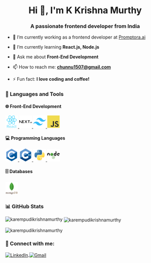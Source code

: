 <h1 align="center">Hi 👋, I'm K Krishna Murthy</h1>
<h3 align="center">A passionate frontend developer from India</h3>

- 🔭 I’m currently working as a frontend developer at [Promptora.ai](https://www.promptora.ai)
  
- 🌱 I’m currently learning **React.js, Node.js**
  
- 💬 Ask me about **Front-End Development**

- 📫 How to reach me: **[chunnu1507@gmail.com](mailto:chunnu1507@gmail.com)**

- ⚡ Fun fact: **I love coding and coffee!**

### 🧰 Languages and Tools

#### 🌐 Front-End Development
<p align="left">
  <a href="https://reactjs.org/" target="_blank" rel="noreferrer"> 
    <img src="https://raw.githubusercontent.com/devicons/devicon/master/icons/react/react-original-wordmark.svg" alt="react" width="40" height="40"/> 
  </a>
  <a href="https://nextjs.org/" target="_blank" rel="noreferrer"> 
    <img src="https://raw.githubusercontent.com/devicons/devicon/master/icons/nextjs/nextjs-original-wordmark.svg" alt="nextjs" width="40" height="40"/> 
  </a>
  <a href="https://tailwindcss.com/" target="_blank" rel="noreferrer"> 
    <img src="https://raw.githubusercontent.com/devicons/devicon/master/icons/tailwindcss/tailwindcss-plain.svg" alt="tailwind" width="40" height="40"/> 
  </a>
  <a href="https://developer.mozilla.org/en-US/docs/Web/JavaScript" target="_blank" rel="noreferrer"> 
    <img src="https://raw.githubusercontent.com/devicons/devicon/master/icons/javascript/javascript-original.svg" alt="javascript" width="40" height="40"/> 
  </a> 
</p>

#### 💻 Programming Languages
<p align="left">
  <a href="https://www.cprogramming.com/" target="_blank" rel="noreferrer"> 
    <img src="https://raw.githubusercontent.com/devicons/devicon/master/icons/c/c-original.svg" alt="c" width="40" height="40"/> 
  </a> 
  <a href="https://www.w3schools.com/cpp/" target="_blank" rel="noreferrer"> 
    <img src="https://raw.githubusercontent.com/devicons/devicon/master/icons/cplusplus/cplusplus-original.svg" alt="cplusplus" width="40" height="40"/> 
  </a>
  <a href="https://www.python.org" target="_blank" rel="noreferrer"> 
    <img src="https://raw.githubusercontent.com/devicons/devicon/master/icons/python/python-original.svg" alt="python" width="40" height="40"/> 
  </a>
  <a href="https://nodejs.org/" target="_blank" rel="noreferrer"> 
    <img src="https://raw.githubusercontent.com/devicons/devicon/master/icons/nodejs/nodejs-original-wordmark.svg" alt="nodejs" width="40" height="40"/> 
  </a>
</p>

#### 🗄️ Databases
<p align="left">
  <a href="https://www.mongodb.com/" target="_blank" rel="noreferrer"> 
    <img src="https://raw.githubusercontent.com/devicons/devicon/master/icons/mongodb/mongodb-original-wordmark.svg" alt="mongodb" width="40" height="40"/> 
  </a>
</p>

### 📊 GitHub Stats

<p><img align="left" src="https://github-readme-stats.vercel.app/api/top-langs?username=karempudikrishnamurthy&show_icons=true&locale=en&layout=compact&theme=radical" alt="karempudikrishnamurthy" /></p>

<p>&nbsp;<img align="center" src="https://github-readme-stats.vercel.app/api?username=karempudikrishnamurthy&show_icons=true&locale=en&theme=radical" alt="karempudikrishnamurthy" /></p>

<p><img align="center" src="https://github-readme-streak-stats.herokuapp.com/?user=karempudikrishnamurthy&theme=radical" alt="karempudikrishnamurthy" /></p>

### 🔗 Connect with me:

<p align="left">
  <a href="https://www.linkedin.com/in/karempudi-krishna-murthy/" target="blank">
    <img align="center" src="https://raw.githubusercontent.com/rahuldkjain/github-profile-readme-generator/master/src/images/icons/Social/linked-in-alt.svg" alt="LinkedIn" height="30" width="40" />
  </a>
  <a href="mailto:chunnu1507@gmail.com">
    <img align="center" src="https://upload.wikimedia.org/wikipedia/commons/4/4e/Gmail_Icon.png" alt="Gmail" height="30" width="40" />
  </a>
</p>
